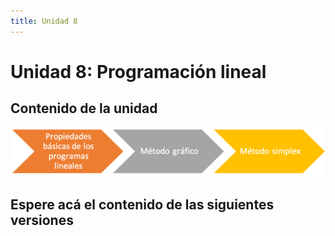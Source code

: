 ```yaml
---
title: Unidad 8
---
```

# Unidad 8: Programación lineal

## Contenido de la unidad

<img src="images/contenidoU8.png"/>

## Espere acá el contenido de las siguientes versiones